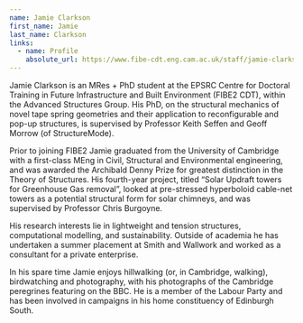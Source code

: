 ```yaml
---
name: Jamie Clarkson
first_name: Jamie
last_name: Clarkson
links:
  - name: Profile
    absolute_url: https://www.fibe-cdt.eng.cam.ac.uk/staff/jamie-clarkson
---
```


Jamie Clarkson is an MRes + PhD student at the EPSRC Centre for Doctoral Training in Future Infrastructure and Built Environment (FIBE2 CDT), within the Advanced Structures Group. His PhD, on the structural mechanics of novel tape spring geometries and their application to reconfigurable and pop-up structures, is supervised by Professor Keith Seffen and Geoff Morrow (of StructureMode).

Prior to joining FIBE2 Jamie graduated from the University of Cambridge with a first-class MEng in Civil, Structural and Environmental engineering, and was awarded the Archibald Denny Prize for greatest distinction in the Theory of Structures. His fourth-year project, titled “Solar Updraft towers for Greenhouse Gas removal”, looked at pre-stressed hyperboloid cable-net towers as a potential structural form for solar chimneys, and was supervised by Professor Chris Burgoyne.

His research interests lie in lightweight and tension structures, computational modelling, and sustainability. Outside of academia he has undertaken a summer placement at Smith and Wallwork and worked as a consultant for a private enterprise.

In his spare time Jamie enjoys hillwalking (or, in Cambridge, walking), birdwatching and photography, with his photographs of the Cambridge peregrines featuring on the BBC. He is a member of the Labour Party and has been involved in campaigns in his home constituency of Edinburgh South.
